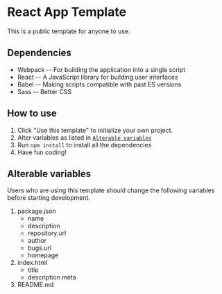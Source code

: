 # React App Template
This is a public template for anyone to use. 

## Dependencies
- Webpack -- For building the application into a single script
- React -- A JavaScript library for building user interfaces
- Babel -- Making scripts compatible with past ES versions
- Sass -- Better CSS

## How to use
1. Click "Use this template" to initialize your own project.
2. Alter variables as listed in [`Alterable variables`](#alterable-variables)
3. Run `npm install` to install all the dependencies
4. Have fun coding!

## Alterable variables
Users who are using this template should change the following variables before starting development.
1. package.json
    - name
    - description
    - repository.url
    - author
    - bugs.url
    - homepage
2. index.html
    - title
    - description meta
3. README.md
